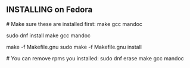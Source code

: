 INSTALLING on Fedora
--------------------

\# Make sure these are installed first: make gcc mandoc

sudo dnf install make gcc mandoc

make -f Makefile.gnu
sudo make -f Makefile.gnu install

\# You can remove rpms you installed: sudo dnf erase make gcc mandoc
